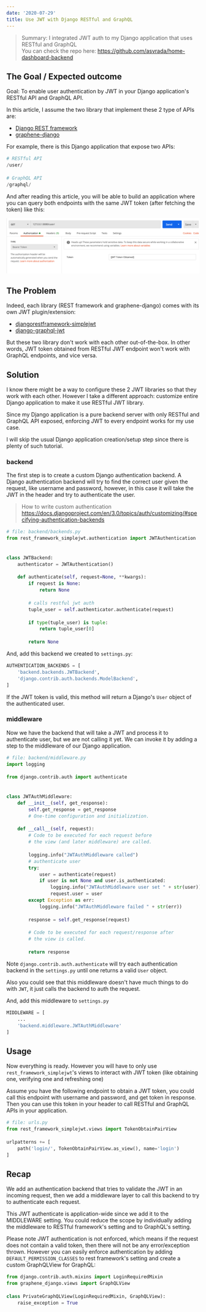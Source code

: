 ```yaml
---
date: '2020-07-29'
title: Use JWT with Django RESTful and GraphQL
---
```


> Summary: I integrated JWT auth to my Django application that uses RESTful and GraphQL  
> You can check the repo here: https://github.com/asvrada/home-dashboard-backend

## The Goal / Expected outcome

Goal: To enable user authentication by JWT in your Django application's RESTful API and GraphQL API.

In this article, I assume the two library that implement these 2 type of APIs are:

* [Django REST framework](https://www.django-rest-framework.org/)
* [graphene-django](https://github.com/graphql-python/graphene-django)

For example, there is this Django application that expose two APIs:

```python
# RESTful API
/user/

# GraphQL API
/graphql/
```

And after reading this article, you will be able to build an application where you can query both endpoints with the same JWT token (after fetching the token) like this:

![postman example](../assets/images/django-graphql-jwt/postman.png)

## The Problem

Indeed, each library (REST framework and graphene-django) comes with its own JWT plugin/extension:

* [djangorestframework-simplejwt](https://github.com/SimpleJWT/django-rest-framework-simplejwt)
* [django-graphql-jwt](https://django-graphql-jwt.domake.io/en/latest/)

But these two library don't work with each other out-of-the-box. In other words, JWT token obtained from RESTful JWT endpoint won't work with GraphQL endpoints, and vice versa.

## Solution

I know there might be a way to configure these 2 JWT libraries so that they work with each other. However I take a different approach: customize entire Django application to make it use RESTful JWT library.

Since my Django application is a pure backend server with only RESTful and GraphQL API exposed, enforcing JWT to every endpoint works for my use case.

I will skip the usual Django application creation/setup step since there is plenty of such tutorial.

### backend

The first step is to create a custom Django authentication backend. A Django authentication backend will try to find the correct user given the request, like username and password, however, in this case it will take the JWT in the header and try to authenticate the user.

> How to write custom authentication  
> https://docs.djangoproject.com/en/3.0/topics/auth/customizing/#specifying-authentication-backends

```python
# file: backend/backends.py
from rest_framework_simplejwt.authentication import JWTAuthentication


class JWTBackend:
    authenticator = JWTAuthentication()

    def authenticate(self, request=None, **kwargs):
        if request is None:
            return None

        # calls restful jwt auth
        tuple_user = self.authenticator.authenticate(request)

        if type(tuple_user) is tuple:
            return tuple_user[0]

        return None
```

And, add this backend we created to `settings.py`:

```python
AUTHENTICATION_BACKENDS = [
    'backend.backends.JWTBackend',
    'django.contrib.auth.backends.ModelBackend',
]
```

If the JWT token is valid, this method will return a Django's `User` object of the authenticated user.


### middleware

Now we have the backend that will take a JWT and process it to authenticate user, but we are not calling it yet. We can invoke it by adding a step to the middleware of our Django application.

```python
# file: backend/middleware.py
import logging

from django.contrib.auth import authenticate


class JWTAuthMiddleware:
    def __init__(self, get_response):
        self.get_response = get_response
        # One-time configuration and initialization.

    def __call__(self, request):
        # Code to be executed for each request before
        # the view (and later middleware) are called.

        logging.info("JWTAuthMiddleware called")
        # authenticate user
        try:
            user = authenticate(request)
            if user is not None and user.is_authenticated:
                logging.info("JWTAuthMiddleware user set " + str(user))
                request.user = user
        except Exception as err:
            logging.info("JWTAuthMiddleware failed " + str(err))

        response = self.get_response(request)

        # Code to be executed for each request/response after
        # the view is called.

        return response

```

Note `django.contrib.auth.authenticate` will try each authentication backend in the `settings.py` until one returns a valid `User` object.

Also you could see that this middleware doesn't have much things to do with `JWT`, it just calls the backend to auth the request. 

And, add this middleware to `settings.py`

```python
MIDDLEWARE = [
    ...
    'backend.middleware.JWTAuthMiddleware'
]
```

## Usage

Now everything is ready. However you will have to only use `rest_framework_simplejwt`'s views to interact with JWT token (like obtaining one, verifying one and refreshing one)

Assume you have the following endpoint to obtain a JWT token, you could call this endpoint with username and password, and get token in response. Then you can use this token in your header to call RESTful and GraphQL APIs in your application.

```python
# file: urls.py
from rest_framework_simplejwt.views import TokenObtainPairView

urlpatterns += [
    path('login/', TokenObtainPairView.as_view(), name='login')
]
```

## Recap

We add an authentication backend that tries to validate the JWT in an incoming request, then we add a middleware layer to call this backend to try to authenticate each request.

This JWT authenticate is application-wide since we add it to the MIDDLEWARE setting. You could reduce the scope by individually adding the middleware to RESTful framework's setting and to GraphQL's setting.

Please note JWT authentication is not enforced, which means if the request does not contain a valid token, then there will not be any error/exception thrown. However you can easily enforce authentication by adding `DEFAULT_PERMISSION_CLASSES` to rest framework's setting and create a custom GraphQLView for GraphQL:

```python
from django.contrib.auth.mixins import LoginRequiredMixin
from graphene_django.views import GraphQLView

class PrivateGraphQLView(LoginRequiredMixin, GraphQLView):
    raise_exception = True
```
